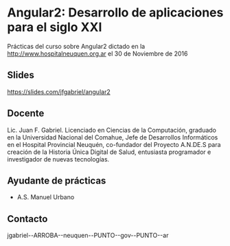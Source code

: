 # Angular2: Desarrollo de aplicaciones para el siglo XXI
Prácticas del curso sobre Angular2 dictado en la http://www.hospitalneuquen.org.ar el 30 de Noviembre de 2016

## Slides
https://slides.com/jfgabriel/angular2

## Docente
Lic. Juan F. Gabriel. Licenciado en Ciencias de la Computación, graduado en la Universidad Nacional del Comahue, Jefe de Desarrollos Informáticos en el Hospital Provincial Neuquén, co-fundador del Proyecto A.N.DE.S para creación de la Historia Única Digital de Salud, entusiasta programador e investigador de nuevas tecnologías.

## Ayudante de prácticas
- A.S. Manuel Urbano

## Contacto
jgabriel--ARROBA--neuquen--PUNTO--gov--PUNTO--ar
